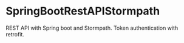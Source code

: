 # SpringBootRestAPIStormpath
REST API with Spring boot and Stormpath. Token authentication with retrofit.
